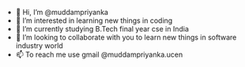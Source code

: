 - 👋 Hi, I’m @muddampriyanka
- 👀 I’m interested in learning new things in coding
- 🌱 I’m currently studying B.Tech final year cse in India
- 💞️ I’m looking to collaborate with you to learn new things in software industry world
- 📫 To reach me use gmail @muddampriyanka.ucen 

<!---
muddampriyanka/muddampriyanka is a ✨ special ✨ repository because its `README.md` (this file) appears on your GitHub profile.
You can click the Preview link to take a look at your changes.
--->
